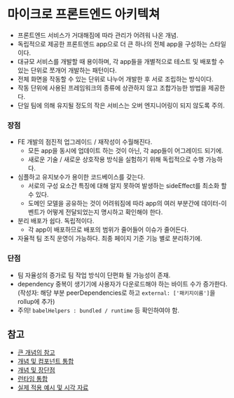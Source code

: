 # 마이크로 프론트엔드 아키텍쳐

- 프론트엔드 서비스가 거대해짐에 따라 관리가 어려워 나온 개념.
- 독립적으로 제공한 프론트엔드 app으로 더 큰 하나의 전체 app을 구성하는 스타일이다.
- 대규모 서비스를 개발할 때 용이하며, 각 app들을 개별적으로 테스트 및 배포할 수 있는 단위로 쪼개어 개발하는 패턴이다.
- 전체 화면을 작동할 수 있는 단위로 나누어 개발한 후 서로 조립하는 방식이다.
- 작동 단위에 사용된 프레임워크의 종류에 상관하지 않고 조합가능한 방법을 제공한다.
- 단일 팀에 의해 유지될 정도의 작은 서비스는 오버 엔지니어링이 되지 않도록 주의.

### 장점

- FE 개발의 점진적 업그레이드 / 재작성이 수월해진다.
  - 모든 app을 동시에 업데이트 하는 것이 아닌, 각 app들이 어그레이드 되기에.
  - 새로운 기술 / 새로운 상호작용 방식을 실험하기 위해 독립적으로 수행 가능하다.
- 심플하고 유지보수가 용이한 코드베이스를 갖는다.
  - 서로의 구성 요소간 특징에 대해 알지 못하여 발생하는 sideEffect를 최소화 할 수 있다.
  - 도메인 모델을 공유하는 것이 어려워짐에 따라 app의 여러 부분간에 데이터-이벤트가 어떻게 전달되었는지 명시하고 확인해야 한다.
- 분리 배포가 쉽다. 독립적이다.
  - 각 app이 배포하므로 배포의 범위가 줄어들어 이슈가 줄어든다.
- 자율적 팀 조직 운영이 가능하다. 최종 페이지 기준 기능 별로 분리하기에.

### 단점

- 팀 자율성의 증가로 팀 작업 방식이 단편화 될 가능성이 존재.
- dependency 중복이 생기기에 사용자가 다운로드해야 하는 바이트 수가 증가한다. (작성자: 해당 부분 peerDependencies로 하고 `external: ['패키지이름']`을 rollup에 추가)
- 주의! `babelHelpers : bundled / runtime` 등 확인하여야 함.

## 참고

- [큰 개념의 참고](https://velog.io/@kylexid/%EB%A7%88%EC%9D%B4%ED%81%AC%EB%A1%9C%ED%94%84%EB%A1%A0%ED%8A%B8%EC%97%94%EB%93%9C-%EC%95%84%ED%82%A4%ED%85%8D%EC%B3%90)
- [개념 및 컴포넌트 통합](https://mobicon.tistory.com/572)
- [개념 및 장단점](https://blog.nextinnovation.kr/tech/MicroFrontend/)
- [런타임 통합](https://maxkim-j.github.io/posts/runtime-integration-micro-frontends/)
- [실제 적용 예시 및 시각 자료](https://dhdnjswo5000.tistory.com/60)
